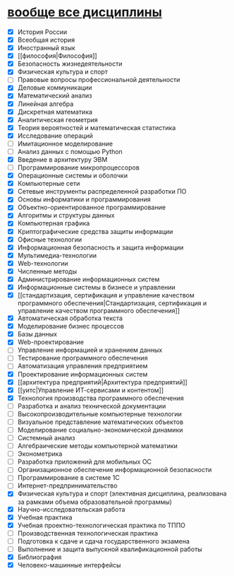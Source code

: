 
# [вообще все дисциплины](https://petrsu.ru/specialization/503#)

- [x]  История России
- [x]  Всеобщая история
- [x]  Иностранный язык
- [x]  [[философия|Философия]]
- [x]  Безопасность жизнедеятельности
- [x]  Физическая культура и спорт
- [ ]  Правовые вопросы профессиональной деятельности
- [x]  Деловые коммуникации
- [x]  Математический анализ
- [x]  Линейная алгебра
- [x]  Дискретная математика
- [x]  Аналитическая геометрия
- [x]  Теория вероятностей и математическая статистика
- [x]  Исследование операций
- [ ]  Имитационное моделирование
- [ ]  Анализ данных с помощью Python
- [x]  Введение в архитектуру ЭВМ
- [ ]  Программирование микропроцессоров
- [x]  Операционные системы и оболочки
- [x]  Компьютерные сети
- [x]  Сетевые инструменты распределенной разработки ПО
- [x]  Основы информатики и программирования
- [x]  Объектно-ориентированное программирование
- [x]  Алгоритмы и структуры данных
- [x]  Компьютерная графика
- [x]  Криптографические средства защиты информации
- [x]  Офисные технологии
- [x]  Информационная безопасность и защита информации
- [x]  Мультимедиа-технологии
- [x]  Web-технологии
- [x]  Численные методы
- [x]  Администрирование информационных систем
- [x]  Информационные системы в бизнесе и управлении
- [x]  [[стандартизация, сертификация и управление качеством программного обеспечения|Стандартизация, сертификация и управление качеством программного обеспечения]]
- [x]  Автоматическая обработка текста
- [x]  Моделирование бизнес процессов
- [x]  Базы данных
- [x]  Web-проектирование
- [ ]  Управление информацией и хранением данных
- [ ]  Тестирование программного обеспечения
- [ ]  Автоматизация управления предприятием
- [x]  Проектирование информационных систем
- [x]  [[архитектура предприятий|Архитектура предприятий]]
- [x]  [[уитс|Управление ИТ-сервисами и контентом]]
- [x]  Технология производства программного обеспечения
- [ ]  Разработка и анализ технической документации
- [ ]  Высокопроизводительные компьютерные технологии
- [ ]  Визуальное представление математических объектов
- [ ]  Моделирование социально-экономической динамики
- [ ]  Системный анализ
- [ ]  Алгебраические методы компьютерной математики
- [ ]  Эконометрика
- [ ]  Разработка приложений для мобильных ОС
- [ ]  Организационное обеспечение информационной безопасности
- [ ]  Программирование в системе 1С
- [ ]  Интернет-предпринимательство
- [x]  Физическая культура и спорт (элективная дисциплина, реализована за рамками объема образовательной программы)
- [x]  Научно-исследовательская работа
- [x]  Учебная практика
- [x]  Учебная проектно-технологическая практика по ТППО
- [ ]  Производственная технологическая практика
- [ ]  Подготовка к сдаче и сдача государственного экзамена
- [ ]  Выполнение и защита выпускной квалификационной работы
- [x]  Библиография
- [x]  Человеко-машинные интерфейсы